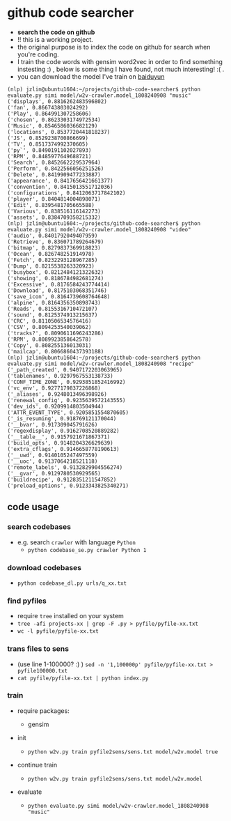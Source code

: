 # github code searcher
- **search the code on github**
- !! this is a working project.
- the original purpose is to index the code on github for search when you're coding.
- I train the code words with gensim word2vec in order to find something instesting :) ,
below is some thing I have found, not much interesting! :( .
- you can download the model I've train on [baiduyun]()

```
(nlp) jzlin@ubuntu1604:~/projects/github-code-searcher$ python evaluate.py simi model/w2v-crawler.model_1808240908 "music"
('displays', 0.8816262483596802)
('fan', 0.866743803024292)
('Play', 0.864991307258606)
('chosen', 0.8623303174972534)
('Music', 0.8546586036682129)
('locations', 0.8537720441818237)
('JS', 0.8529238700866699)
('TV', 0.8517374992370605)
('py`', 0.8490191102027893)
('RPM', 0.8485977649688721)
('Search', 0.8452662229537964)
('Perform', 0.8422566056251526)
('Delete', 0.8419909477233887)
('appearance', 0.8417656421661377)
('convention', 0.8415013551712036)
('configurations', 0.8412063717842102)
('player', 0.8404814004898071)
('Edit', 0.8395481705665588)
('Various', 0.838516116142273)
('assets', 0.8384709358215332)
(nlp) jzlin@ubuntu1604:~/projects/github-code-searcher$ python evaluate.py simi model/w2v-crawler.model_1808240908 "video"
('audio', 0.8401792049407959)
('Retrieve', 0.836071789264679)
('bitmap', 0.8279837369918823)
('Ocean', 0.826748251914978)
('Fetch', 0.8232293128967285)
('Dump', 0.8215538263320923)
('busybox', 0.8212484121322632)
('showing', 0.8186784982681274)
('Excessive', 0.8176584243774414)
('Download', 0.8175103068351746)
('save_icon', 0.8164739608764648)
('alpine', 0.8164356350898743)
('Reads', 0.8155316710472107)
('sound', 0.8125374913215637)
('CRC', 0.8110506534576416)
('CSV', 0.8094253540039062)
('tracks?', 0.8090611696243286)
('RPM', 0.8089923858642578)
('Copy', 0.808255136013031)
('mailcap', 0.8066860437393188)
(nlp) jzlin@ubuntu1604:~/projects/github-code-searcher$ python evaluate.py simi model/w2v-crawler.model_1808240908 "recipe"
('_path_created', 0.9407172203063965)
('tablenames', 0.9297967553138733)
('CONF_TIME_ZONE', 0.9293851852416992)
('vc_env', 0.9277179837226868)
('_aliases', 0.9248013496398926)
('renewal_config', 0.9235639572143555)
('dev_ids', 0.9209914803504944)
('ATTR_EVENT_TYPE', 0.9205851554870605)
('_is_resuming', 0.918769121170044)
('__bvar', 0.917309045791626)
('regexdisplay', 0.9162708520889282)
('__table__', 0.9157921671867371)
('build_opts', 0.9148204326629639)
('extra_cflags', 0.9146658778190613)
('__uwd', 0.9140105247497559)
('__uoc', 0.9137064218521118)
('remote_labels', 0.9132829904556274)
('__gvar', 0.9129780530929565)
('buildrecipe', 0.9128351211547852)
('preload_options', 0.9123343825340271)
```

## code usage
### search codebases
  - e.g. search `crawler` with language `Python` 
    - `python codebase_se.py crawler Python 1`

### download codebases
  - `python codebase_dl.py urls/q_xx.txt`

### find pyfiles
  - require `tree` installed on your system
  - `tree -afi projects-xx | grep -F .py > pyfile/pyfile-xx.txt`
  - `wc -l pyfile/pyfile-xx.txt`

### trans files to sens
  - (use line 1-100000? :) ) `sed -n '1,100000p' pyfile/pyfile-xx.txt > pyfile100000.txt`
  - `cat pyfile/pyfile-xx.txt | python index.py`

### train
- require packages:
  - gensim 

- init
  - `python w2v.py train pyfile2sens/sens.txt model/w2v.model true`

- continue train
  - `python w2v.py train pyfile2sens/sens.txt model/w2v.model`

- evaluate
  - `python evaluate.py simi model/w2v-crawler.model_1808240908 "music"`

